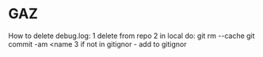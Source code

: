 # GAZ
How to delete debug.log:
  1 delete from repo
  2 in local do:
    git rm --cache <name>
    git commit -am <name
  3 if not in gitignor - add to gitignor

